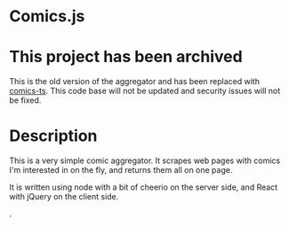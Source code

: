 # Comics.js

# This project has been archived

This is the old version of the aggregator and has been replaced with [comics-ts](https://github.com/kennep/comics-ts/). 
This code base will not be updated and security issues will not be fixed.

# Description

This is a very simple comic aggregator. It scrapes web pages with comics I'm interested in on the fly, and returns them all on one page.

It is written using node with a bit of cheerio on the server side, and React with jQuery on the client side.

.

